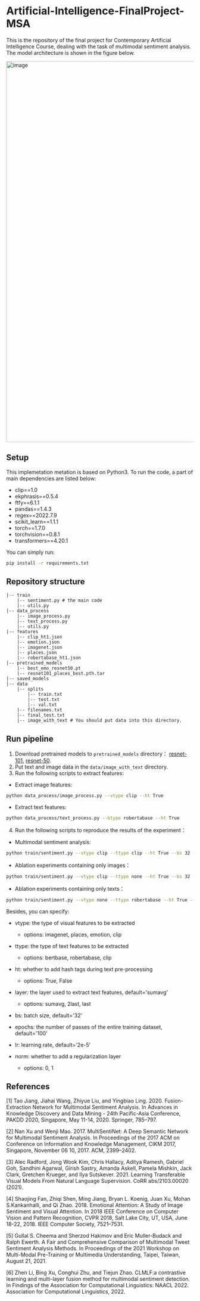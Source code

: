 # Artificial-Intelligence-FinalProject-MSA

This is the repository of the final project for Contemporary Artificial Intelligence Course, dealing with the task of multimodal sentiment analysis. The model architecture is shown in the figure below.

<img width="1022" alt="image" src="https://user-images.githubusercontent.com/55529041/180437005-2f0c7046-d69f-4315-b72a-47fae2924816.png">

## Setup

This implemetation metation is based on Python3. To run the code, a part of main dependencies are listed below:

- clip==1.0
- ekphrasis==0.5.4
- ftfy==6.1.1
- pandas==1.4.3
- regex==2022.7.9
- scikit_learn==1.1.1
- torch==1.7.0
- torchvision==0.8.1
- transformers==4.20.1

You can simply run:

```bash
pip install -r requirements.txt
```



## Repository structure

```
|-- train 
    |-- sentiment.py # the main code
    |-- utils.py
|-- data_process
    |-- image_process.py
    |-- text_process.py
    |-- utils.py
|-- features 
    |-- clip_ht1.json
    |-- emotion.json
    |-- imagenet.json 
    |-- places.json
    |-- robertabase_ht1.json
|-- pretrained_models
    |-- best_emo_resnet50.pt 
    |-- resnet101_places_best.pth.tar
|-- saved_models
|-- data
    |-- splits
        |-- train.txt
        |-- test.txt
        |-- val.txt
    |-- filenames.txt
    |-- final_test.txt
    |-- image_with_text # You should put data into this directory.
```



## Run pipeline 

1. Download pretrained models to `pretrained_models` directory： [resnet-101](https://drive.google.com/file/d/1ARP8GS5LMGYc8T8lFTuYkBl9I9kJoIiL/view?usp=sharing), [resnet-50](https://drive.google.com/file/d/1sWx3ze8XfZEGf-kPcmiYpY9EOzugdzgu/view?usp=sharing).
2. Put text and image data in the  `data/image_with_text` directory.
2. Run the following scripts to extract features:

- Extract image features: 

```bash
python data_process/image_process.py --vtype clip --ht True
```

- Extract text features: 

```bash
python data_process/text_process.py --btype robertabase --ht True
```

4. Run the following scripts to reproduce the results of the experiment：

* Multimodal sentiment analysis:  

```bash
python train/sentiment.py --vtype clip --ttype clip --ht True --bs 32 --epochs 100
```

* Ablation experiments containing only images：

```bash
python train/sentiment.py --vtype clip --ttype none --ht True --bs 32 --epochs 100
```

* Ablation experiments containing only texts：

```bash
python train/sentiment.py --vtype none --ttype robertabase --ht True --bs 32 --epochs 100
```

Besides, you can specify:

* vtype: the type of visual features to be extracted

  * options: imagenet, places, emotion, clip

* ttype: the type of text features to be extracted

  * options: bertbase, robertabase, clip

* ht: whether to add hash tags during text pre-processing

  * options: True, False

* layer: the layer used to extract text features, default='sumavg'

  * options: sumavg, 2last, last

* bs: batch size, default='32'

* epochs: the number of passes of the entire training dataset, default='100'

* lr: learning rate, default='2e-5'

* norm: whether to add a regularization layer

  * options: 0, 1

  


## References

[1] Tao Jiang, Jiahai Wang, Zhiyue Liu, and Yingbiao Ling. 2020. Fusion-Extraction Network for Multimodal Sentiment Analysis. In Advances in Knowledge Discovery and Data Mining - 24th Pacific-Asia Conference, PAKDD 2020, Singapore, May 11-14, 2020. Springer, 785–797. 

[2] Nan Xu and Wenji Mao. 2017. MultiSentiNet: A Deep Semantic Network for Multimodal Sentiment Analysis. In Proceedings of the 2017 ACM on Conference on Information and Knowledge Management, CIKM 2017, Singapore, November 06 10, 2017. ACM, 2399–2402. 

[3] Alec Radford, Jong Wook Kim, Chris Hallacy, Aditya Ramesh, Gabriel Goh, Sandhini Agarwal, Girish Sastry, Amanda Askell, Pamela Mishkin, Jack Clark, Gretchen Krueger, and Ilya Sutskever. 2021. Learning Transferable Visual Models From Natural Language Supervision. CoRR abs/2103.00020 (2021). 

[4] Shaojing Fan, Zhiqi Shen, Ming Jiang, Bryan L. Koenig, Juan Xu, Mohan S.Kankanhalli, and Qi Zhao. 2018. Emotional Attention: A Study of Image Sentiment and Visual Attention. In 2018 IEEE Conference on Computer Vision and Pattern Recognition, CVPR 2018, Salt Lake City, UT, USA, June 18-22, 2018. IEEE Computer Society, 7521–7531.

[5] Gullal S. Cheema and Sherzod Hakimov and Eric Muller-Budack and Ralph Ewerth. A Fair and Comprehensive Comparison of Multimodal Tweet Sentiment Analysis Methods. In Proceedings of the 2021 Workshop on Multi-Modal Pre-Training or Multimedia Understanding, Taipei, Taiwan, August 21, 2021.

[6] Zhen Li, Bing Xu, Conghui Zhu, and Tiejun Zhao. CLMLF:a contrastive learning and multi-layer fusion method for multimodal sentiment detection. In Findings of the Association for Computational Linguistics: NAACL 2022. Association for Computational Linguistics, 2022. 
